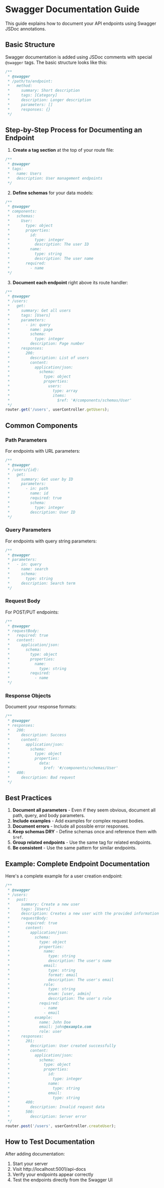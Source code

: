 # Swagger Documentation Guide

This guide explains how to document your API endpoints using Swagger JSDoc annotations.

## Basic Structure

Swagger documentation is added using JSDoc comments with special `@swagger` tags. The basic structure looks like this:

```js
/**
 * @swagger
 * /path/to/endpoint:
 *   method:
 *     summary: Short description
 *     tags: [Category]
 *     description: Longer description
 *     parameters: []
 *     responses: {}
 */
```

## Step-by-Step Process for Documenting an Endpoint

1. **Create a tag section** at the top of your route file:

```js
/**
 * @swagger
 * tags:
 *   name: Users
 *   description: User management endpoints
 */
```

2. **Define schemas** for your data models:

```js
/**
 * @swagger
 * components:
 *   schemas:
 *     User:
 *       type: object
 *       properties:
 *         id:
 *           type: integer
 *           description: The user ID
 *         name:
 *           type: string
 *           description: The user name
 *       required:
 *         - name
 */
```

3. **Document each endpoint** right above its route handler:

```js
/**
 * @swagger
 * /users:
 *   get:
 *     summary: Get all users
 *     tags: [Users]
 *     parameters:
 *       - in: query
 *         name: page
 *         schema:
 *           type: integer
 *         description: Page number
 *     responses:
 *       200:
 *         description: List of users
 *         content:
 *           application/json:
 *             schema:
 *               type: object
 *               properties:
 *                 users:
 *                   type: array
 *                   items:
 *                     $ref: '#/components/schemas/User'
 */
router.get('/users', userController.getUsers);
```

## Common Components

### Path Parameters

For endpoints with URL parameters:

```js
/**
 * @swagger
 * /users/{id}:
 *   get:
 *     summary: Get user by ID
 *     parameters:
 *       - in: path
 *         name: id
 *         required: true
 *         schema:
 *           type: integer
 *         description: User ID
 */
```

### Query Parameters

For endpoints with query string parameters:

```js
/**
 * @swagger
 * parameters:
 *   - in: query
 *     name: search
 *     schema:
 *       type: string
 *     description: Search term
 */
```

### Request Body

For POST/PUT endpoints:

```js
/**
 * @swagger
 * requestBody:
 *   required: true
 *   content:
 *     application/json:
 *       schema:
 *         type: object
 *         properties:
 *           name:
 *             type: string
 *         required:
 *           - name
 */
```

### Response Objects

Document your response formats:

```js
/**
 * @swagger
 * responses:
 *   200:
 *     description: Success
 *     content:
 *       application/json:
 *         schema:
 *           type: object
 *           properties:
 *             data:
 *               $ref: '#/components/schemas/User'
 *   400:
 *     description: Bad request
 */
```

## Best Practices

1. **Document all parameters** - Even if they seem obvious, document all path, query, and body parameters.
2. **Include examples** - Add examples for complex request bodies.
3. **Document errors** - Include all possible error responses.
4. **Keep schemas DRY** - Define schemas once and reference them with `$ref`.
5. **Group related endpoints** - Use the same tag for related endpoints.
6. **Be consistent** - Use the same pattern for similar endpoints.

## Example: Complete Endpoint Documentation

Here's a complete example for a user creation endpoint:

```js
/**
 * @swagger
 * /users:
 *   post:
 *     summary: Create a new user
 *     tags: [Users]
 *     description: Creates a new user with the provided information
 *     requestBody:
 *       required: true
 *       content:
 *         application/json:
 *           schema:
 *             type: object
 *             properties:
 *               name:
 *                 type: string
 *                 description: The user's name
 *               email:
 *                 type: string
 *                 format: email
 *                 description: The user's email
 *               role:
 *                 type: string
 *                 enum: [user, admin]
 *                 description: The user's role
 *             required:
 *               - name
 *               - email
 *           example:
 *             name: John Doe
 *             email: john@example.com
 *             role: user
 *     responses:
 *       201:
 *         description: User created successfully
 *         content:
 *           application/json:
 *             schema:
 *               type: object
 *               properties:
 *                 id:
 *                   type: integer
 *                 name:
 *                   type: string
 *                 email:
 *                   type: string
 *       400:
 *         description: Invalid request data
 *       500:
 *         description: Server error
 */
router.post('/users', userController.createUser);
```

## How to Test Documentation

After adding documentation:

1. Start your server
2. Visit http://localhost:5001/api-docs
3. Verify your endpoints appear correctly
4. Test the endpoints directly from the Swagger UI 